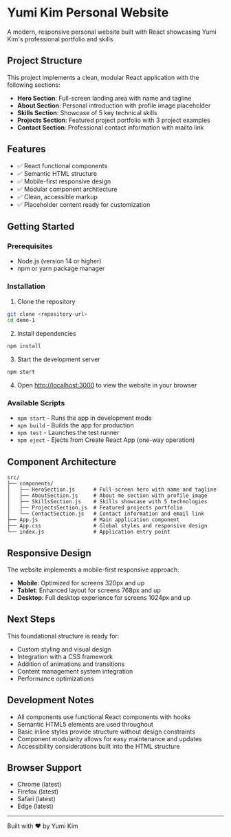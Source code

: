 # Yumi Kim Personal Website

A modern, responsive personal website built with React showcasing Yumi Kim's professional portfolio and skills.

## Project Structure

This project implements a clean, modular React application with the following sections:

- **Hero Section**: Full-screen landing area with name and tagline
- **About Section**: Personal introduction with profile image placeholder
- **Skills Section**: Showcase of 5 key technical skills
- **Projects Section**: Featured project portfolio with 3 project examples
- **Contact Section**: Professional contact information with mailto link

## Features

- ✅ React functional components
- ✅ Semantic HTML structure
- ✅ Mobile-first responsive design
- ✅ Modular component architecture
- ✅ Clean, accessible markup
- ✅ Placeholder content ready for customization

## Getting Started

### Prerequisites

- Node.js (version 14 or higher)
- npm or yarn package manager

### Installation

1. Clone the repository
```bash
git clone <repository-url>
cd demo-1
```

2. Install dependencies
```bash
npm install
```

3. Start the development server
```bash
npm start
```

4. Open [http://localhost:3000](http://localhost:3000) to view the website in your browser

### Available Scripts

- `npm start` - Runs the app in development mode
- `npm build` - Builds the app for production
- `npm test` - Launches the test runner
- `npm eject` - Ejects from Create React App (one-way operation)

## Component Architecture

```
src/
├── components/
│   ├── HeroSection.js      # Full-screen hero with name and tagline
│   ├── AboutSection.js     # About me section with profile image
│   ├── SkillsSection.js    # Skills showcase with 5 technologies
│   ├── ProjectsSection.js  # Featured projects portfolio
│   └── ContactSection.js   # Contact information and email link
├── App.js                  # Main application component
├── App.css                 # Global styles and responsive design
└── index.js                # Application entry point
```

## Responsive Design

The website implements a mobile-first responsive approach:

- **Mobile**: Optimized for screens 320px and up
- **Tablet**: Enhanced layout for screens 768px and up
- **Desktop**: Full desktop experience for screens 1024px and up

## Next Steps

This foundational structure is ready for:

- Custom styling and visual design
- Integration with a CSS framework
- Addition of animations and transitions
- Content management system integration
- Performance optimizations

## Development Notes

- All components use functional React components with hooks
- Semantic HTML5 elements are used throughout
- Basic inline styles provide structure without design constraints
- Component modularity allows for easy maintenance and updates
- Accessibility considerations built into the HTML structure

## Browser Support

- Chrome (latest)
- Firefox (latest)
- Safari (latest)
- Edge (latest)

---

Built with ❤️ by Yumi Kim
